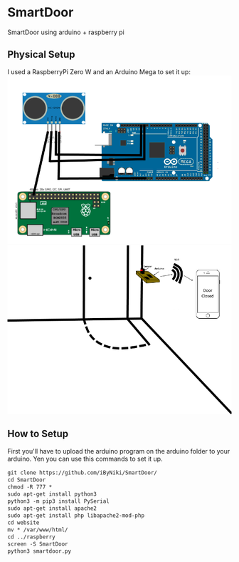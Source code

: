 # SmartDoor
SmartDoor using arduino + raspberry pi

## Physical Setup
I used a RaspberryPi Zero W and an Arduino Mega to set it up:
![Circuit Setup](setup/circuit.png)
![Door Setup](setup/scheme.png)

## How to Setup
First you'll have to upload the arduino program on the arduino folder to your arduino.
Yen you can use this commands to set it up.
```shell
git clone https://github.com/iByNiki/SmartDoor/
cd SmartDoor
chmod -R 777 *
sudo apt-get install python3
python3 -m pip3 install PySerial
sudo apt-get install apache2
sudo apt-get install php libapache2-mod-php
cd website
mv * /var/www/html/
cd ../raspberry
screen -S SmartDoor
python3 smartdoor.py
```
